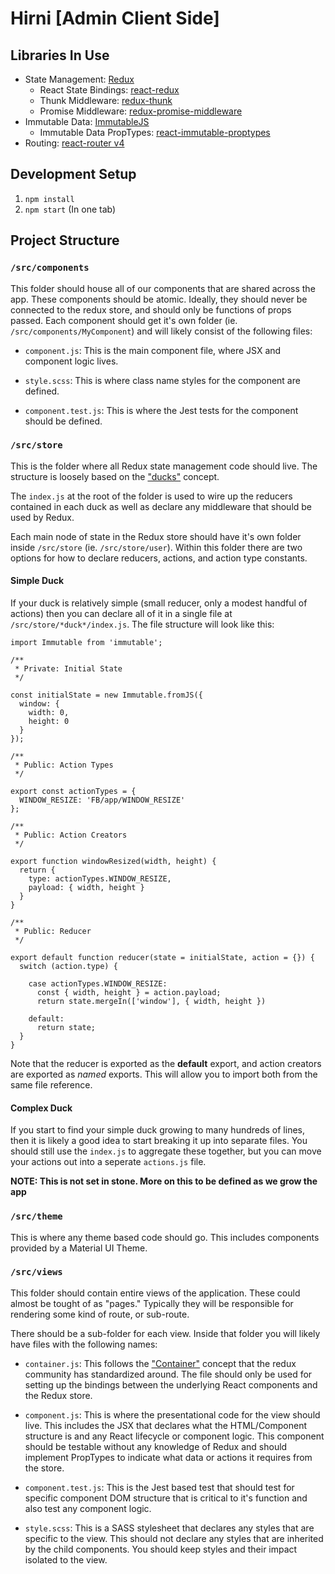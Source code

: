 # Hirni [Admin Client Side]

## Libraries In Use

* State Management: [Redux](http://redux.js.org/)
  * React State Bindings: [react-redux](http://redux.js.org/docs/basics/UsageWithReact.html)
  * Thunk Middleware: [redux-thunk](https://github.com/gaearon/redux-thunk)
  * Promise Middleware: [redux-promise-middleware](https://github.com/pburtchaell/redux-promise-middleware)
* Immutable Data: [ImmutableJS](https://facebook.github.io/immutable-js/)
  * Immutable Data PropTypes: [react-immutable-proptypes](https://github.com/HurricaneJames/react-immutable-proptypes)
* Routing: [react-router v4](https://react-router.now.sh/)

## Development Setup

1. `npm install`
2. `npm start` (In one tab)


## Project Structure

### `/src/components`

This folder should house all of our components that are shared across the app. These components should be atomic. Ideally, they should never be connected to the redux store, and should only be functions of props passed. Each component should get it's own folder (ie. `/src/components/MyComponent`) and will likely consist of the following files:

* `component.js`: This is the main component file, where JSX and component logic lives.

* `style.scss`: This is where class name styles for the component are defined.

* `component.test.js`: This is where the Jest tests for the component should be defined.

### `/src/store`

This is the folder where all Redux state management code should live. The structure is loosely based on the ["ducks"](https://github.com/erikras/ducks-modular-redux) concept.

The `index.js` at the root of the folder is used to wire up the reducers contained in each duck as well as declare any middleware that should be used by Redux.

Each main node of state in the Redux store should have it's own folder inside `/src/store` (ie. `/src/store/user`). Within this folder there are two options for how to declare reducers, actions, and action type constants.

#### Simple Duck

If your duck is relatively simple (small reducer, only a modest handful of actions) then you can declare all of it in a single file at `/src/store/*duck*/index.js`. The file structure will look like this:

```
import Immutable from 'immutable';

/**
 * Private: Initial State
 */

const initialState = new Immutable.fromJS({
  window: {
    width: 0,
    height: 0
  }
});

/**
 * Public: Action Types
 */

export const actionTypes = {
  WINDOW_RESIZE: 'FB/app/WINDOW_RESIZE'
};

/**
 * Public: Action Creators
 */

export function windowResized(width, height) {
  return {
    type: actionTypes.WINDOW_RESIZE,
    payload: { width, height }
  }
}

/**
 * Public: Reducer
 */

export default function reducer(state = initialState, action = {}) {
  switch (action.type) {

    case actionTypes.WINDOW_RESIZE:
      const { width, height } = action.payload;
      return state.mergeIn(['window'], { width, height })

    default:
      return state;
  }
}
```

Note that the reducer is exported as the **default** export, and action creators are exported as *named* exports. This will allow you to import both from the same file reference.

#### Complex Duck

If you start to find your simple duck growing to many hundreds of lines, then it is likely a good idea to start breaking it up into separate files. You should still use the `index.js` to aggregate these together, but you can move your actions out into a seperate `actions.js` file.

**NOTE: This is not set in stone. More on this to be defined as we grow the app**

### `/src/theme`

This is where any theme based code should go. This includes components provided by a Material UI Theme.

### `/src/views`

This folder should contain entire views of the application. These could almost be tought of as "pages." Typically they will be responsible for rendering some kind of route, or sub-route.

There should be a sub-folder for each view. Inside that folder you will likely have files with the following names:

* `container.js`: This follows the ["Container"](http://redux.js.org/docs/basics/UsageWithReact.html#presentational-and-container-components) concept that the redux community has standardized around. The file should only be used for setting up the bindings between the underlying React components and the Redux store.

* `component.js`: This is where the presentational code for the view should live. This includes the JSX that declares what the HTML/Component structure is and any React lifecycle or component logic. This component should be testable without any knowledge of Redux and should implement PropTypes to indicate what data or actions it requires from the store.

* `component.test.js`: This is the Jest based test that should test for specific component DOM structure that is critical to it's function and also test any component logic.

* `style.scss`: This is a SASS stylesheet that declares any styles that are specific to the view. This should not declare any styles that are inherited by the child components. You should keep styles and their impact isolated to the view.